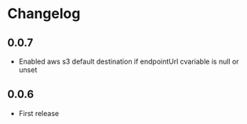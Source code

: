 # Changelog

## 0.0.7

- Enabled aws s3 default destination if endpointUrl cvariable is null or unset

## 0.0.6

- First release